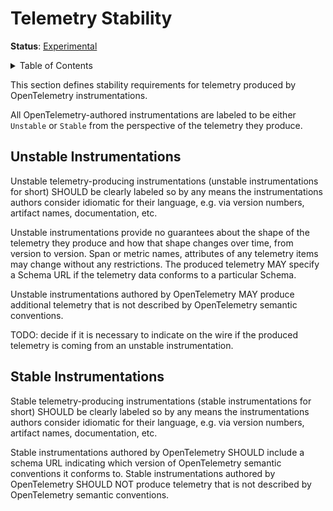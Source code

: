 # Telemetry Stability

**Status**: [Experimental](document-status.md)

<details>
<summary>Table of Contents</summary>

<!-- toc -->

- [Unstable Instrumentations](#unstable-instrumentations)
- [Stable Instrumentations](#stable-instrumentations)

<!-- tocstop -->

</details>

This section defines stability requirements for telemetry produced by
OpenTelemetry instrumentations.

All OpenTelemetry-authored instrumentations are labeled to be either `Unstable` or `Stable`
from the perspective of the telemetry they produce.

## Unstable Instrumentations

Unstable telemetry-producing instrumentations (unstable instrumentations for short) SHOULD
be clearly labeled so by any means the instrumentations authors consider idiomatic for
their language, e.g. via version numbers, artifact names, documentation, etc.

Unstable instrumentations provide no guarantees about the shape of
the telemetry they produce and how that shape changes over time, from version to version.
Span or metric names, attributes of any telemetry items may change without any
restrictions. The produced telemetry MAY specify a Schema URL if the telemetry data
conforms to a particular Schema.

Unstable instrumentations authored by OpenTelemetry MAY produce additional telemetry that
is not described by OpenTelemetry semantic conventions.

TODO: decide if it is necessary to indicate on the wire if the produced telemetry is
coming from an unstable instrumentation.

## Stable Instrumentations

Stable telemetry-producing instrumentations (stable instrumentations for short) SHOULD
be clearly labeled so by any means the instrumentations authors consider idiomatic for
their language, e.g. via version numbers, artifact names, documentation, etc.

Stable instrumentations authored by OpenTelemetry SHOULD include a schema URL indicating
which version of OpenTelemetry semantic conventions it conforms to.
Stable instrumentations authored by OpenTelemetry SHOULD NOT produce telemetry that is not described by OpenTelemetry
semantic conventions.
